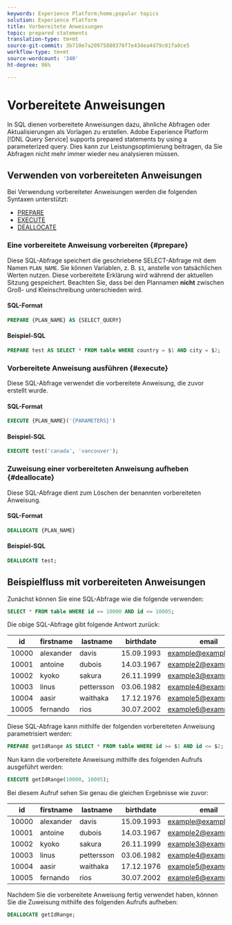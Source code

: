 ```yaml
---
keywords: Experience Platform;home;popular topics
solution: Experience Platform
title: Vorbereitete Anweisungen
topic: prepared statements
translation-type: tm+mt
source-git-commit: 3b710e7a20975880376f7e434ea4d79c01fa0ce5
workflow-type: tm+mt
source-wordcount: '340'
ht-degree: 96%

---
```



# Vorbereitete Anweisungen

In SQL dienen vorbereitete Anweisungen dazu, ähnliche Abfragen oder Aktualisierungen als Vorlagen zu erstellen. Adobe Experience Platform [!DNL Query Service] supports prepared statements by using a parameterized query. Dies kann zur Leistungsoptimierung beitragen, da Sie Abfragen nicht mehr immer wieder neu analysieren müssen.

## Verwenden von vorbereiteten Anweisungen

Bei Verwendung vorbereiteter Anweisungen werden die folgenden Syntaxen unterstützt:

- [PREPARE](#prepare)
- [EXECUTE](#execute)
- [DEALLOCATE](#deallocate)

### Eine vorbereitete Anweisung vorbereiten {#prepare}

Diese SQL-Abfrage speichert die geschriebene SELECT-Abfrage mit dem Namen `PLAN_NAME`. Sie können Variablen, z. B. `$1`, anstelle von tatsächlichen Werten nutzen. Diese vorbereitete Erklärung wird während der aktuellen Sitzung gespeichert. Beachten Sie, dass bei den Plannamen **nicht** zwischen Groß- und Kleinschreibung unterschieden wird.

#### SQL-Format

```sql
PREPARE {PLAN_NAME} AS {SELECT_QUERY}
```

#### Beispiel-SQL

```sql
PREPARE test AS SELECT * FROM table WHERE country = $1 AND city = $2;
```

### Vorbereitete Anweisung ausführen {#execute}

Diese SQL-Abfrage verwendet die vorbereitete Anweisung, die zuvor erstellt wurde.

#### SQL-Format

```sql
EXECUTE {PLAN_NAME}('{PARAMETERS}')
```

#### Beispiel-SQL

```sql
EXECUTE test('canada', 'vancouver');
```

### Zuweisung einer vorbereiteten Anweisung aufheben {#deallocate}

Diese SQL-Abfrage dient zum Löschen der benannten vorbereiteten Anweisung.

#### SQL-Format

```sql
DEALLOCATE {PLAN_NAME}
```

#### Beispiel-SQL

```sql
DEALLOCATE test;
```

## Beispielfluss mit vorbereiteten Anweisungen

Zunächst können Sie eine SQL-Abfrage wie die folgende verwenden:

```sql
SELECT * FROM table WHERE id >= 10000 AND id <= 10005;
```

Die obige SQL-Abfrage gibt folgende Antwort zurück:

| id | firstname | lastname | birthdate | email | city | country |
|--- | --------- | -------- | --------- | ----- | ------- | ---- |
| 10000 | alexander | davis | 15.09.1993 | example@example.com | Vancouver | Kanada |
| 10001 | antoine | dubois | 14.03.1967 | example2@example.com | Paris | Frankreich |
| 10002 | kyoko | sakura | 26.11.1999 | example3@example.com | Tokio | Japan |
| 10003 | linus | pettersson | 03.06.1982 | example4@example.com | Stockholm | Schweden |
| 10004 | aasir | waithaka | 17.12.1976 | example5@example.com | Nairobi | Kenia |
| 10005 | fernando | rios | 30.07.2002 | example6@example.com | Santiago | Chile |

Diese SQL-Abfrage kann mithilfe der folgenden vorbereiteten Anweisung parametrisiert werden:

```sql
PREPARE getIdRange AS SELECT * FROM table WHERE id >= $1 AND id <= $2; 
```

Nun kann die vorbereitete Anweisung mithilfe des folgenden Aufrufs ausgeführt werden:

```sql
EXECUTE getIdRange(10000, 10005);
```

Bei diesem Aufruf sehen Sie genau die gleichen Ergebnisse wie zuvor:

| id | firstname | lastname | birthdate | email | city | country |
|--- | --------- | -------- | --------- | ----- | ------- | ---- |
| 10000 | alexander | davis | 15.09.1993 | example@example.com | Vancouver | Kanada |
| 10001 | antoine | dubois | 14.03.1967 | example2@example.com | Paris | Frankreich |
| 10002 | kyoko | sakura | 26.11.1999 | example3@example.com | Tokio | Japan |
| 10003 | linus | pettersson | 03.06.1982 | example4@example.com | Stockholm | Schweden |
| 10004 | aasir | waithaka | 17.12.1976 | example5@example.com | Nairobi | Kenia |
| 10005 | fernando | rios | 30.07.2002 | example6@example.com | Santiago | Chile |

Nachdem Sie die vorbereitete Anweisung fertig verwendet haben, können Sie die Zuweisung mithilfe des folgenden Aufrufs aufheben:

```sql
DEALLOCATE getIdRange;
```

